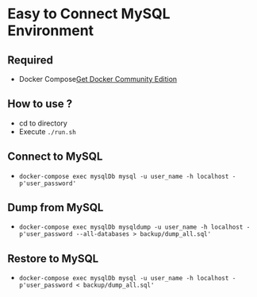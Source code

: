 # Easy to Connect MySQL Environment

## Required
- Docker Compose[Get Docker Community Edition](https://www.docker.com/community-edition)

## How to use ?
- cd to directory
- Execute `./run.sh`

## Connect to MySQL
- `docker-compose exec mysqlDb mysql -u user_name -h localhost -p'user_password'`

## Dump from MySQL
- `docker-compose exec mysqlDb mysqldump -u user_name -h localhost -p'user_password --all-databases > backup/dump_all.sql'`

## Restore to MySQL
- `docker-compose exec mysqlDb mysql -u user_name -h localhost -p'user_password < backup/dump_all.sql'`